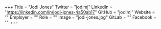 +++
Title = "Jodi Jones"
Twitter = "jodimj"
LinkedIn = "https://linkedin.com/in/jodi-jones-4a50ab17"
GitHub = "jodimj"
Website = ""
Employer = ""
Role = ""
Image = "jodi-jones.jpg"
GitLab = ""
Facebook = ""
+++
